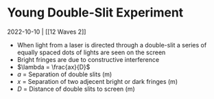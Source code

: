 # Young Double-Slit Experiment
2022-10-10 | [[12 Waves 2]]

- When light from a laser is directed through a double-slit a series of equally spaced dots of lights are seen on the screen
- Bright fringes are due to constructive interference
- $\lambda = \frac{ax}{D}$
- $a$ = Separation of double slits (m)
- $x$ = Separation of two adjecent bright or dark fringes (m)
- $D$ = Distance of double slits to screen (m)